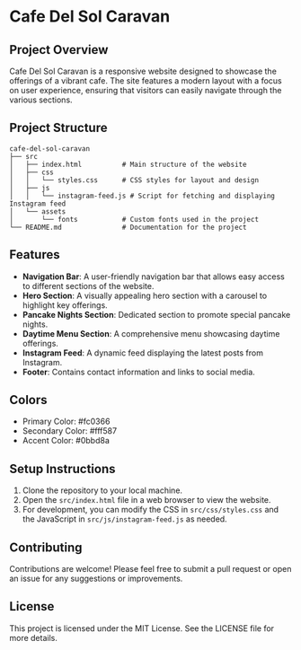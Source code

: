 # Cafe Del Sol Caravan

## Project Overview
Cafe Del Sol Caravan is a responsive website designed to showcase the offerings of a vibrant cafe. The site features a modern layout with a focus on user experience, ensuring that visitors can easily navigate through the various sections.

## Project Structure
```
cafe-del-sol-caravan
├── src
│   ├── index.html          # Main structure of the website
│   ├── css
│   │   └── styles.css      # CSS styles for layout and design
│   ├── js
│   │   └── instagram-feed.js # Script for fetching and displaying Instagram feed
│   └── assets
│       └── fonts           # Custom fonts used in the project
└── README.md               # Documentation for the project
```

## Features
- **Navigation Bar**: A user-friendly navigation bar that allows easy access to different sections of the website.
- **Hero Section**: A visually appealing hero section with a carousel to highlight key offerings.
- **Pancake Nights Section**: Dedicated section to promote special pancake nights.
- **Daytime Menu Section**: A comprehensive menu showcasing daytime offerings.
- **Instagram Feed**: A dynamic feed displaying the latest posts from Instagram.
- **Footer**: Contains contact information and links to social media.

## Colors
- Primary Color: #fc0366
- Secondary Color: #fff587
- Accent Color: #0bbd8a

## Setup Instructions
1. Clone the repository to your local machine.
2. Open the `src/index.html` file in a web browser to view the website.
3. For development, you can modify the CSS in `src/css/styles.css` and the JavaScript in `src/js/instagram-feed.js` as needed.

## Contributing
Contributions are welcome! Please feel free to submit a pull request or open an issue for any suggestions or improvements.

## License
This project is licensed under the MIT License. See the LICENSE file for more details.